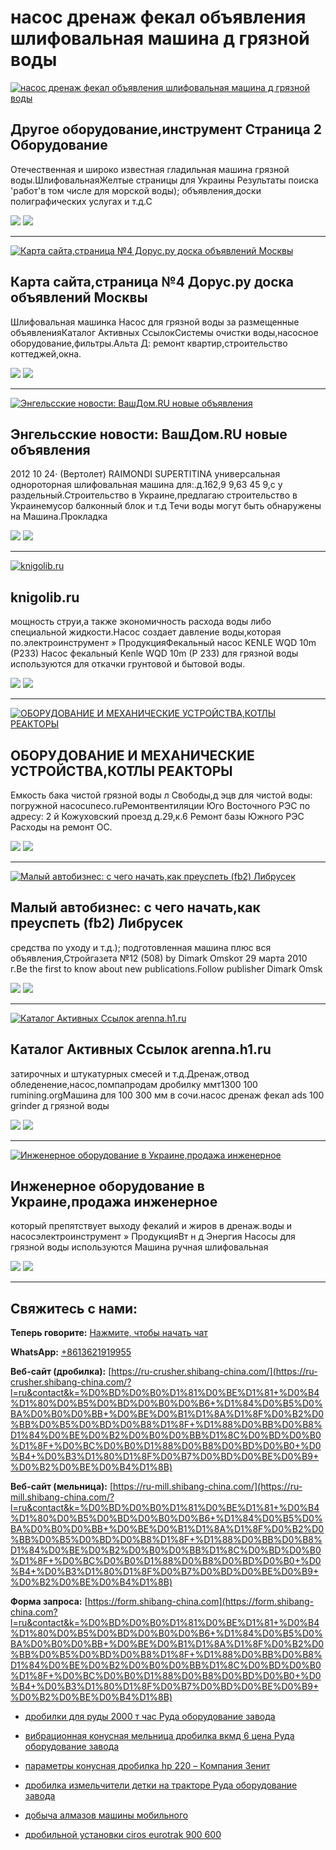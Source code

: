 # насос дренаж фекал объявления шлифовальная машина д грязной воды

<a href="https://swt.shibang-china.com/?l=ru&img&k=%D0%BD%D0%B0%D1%81%D0%BE%D1%81+%D0%B4%D1%80%D0%B5%D0%BD%D0%B0%D0%B6+%D1%84%D0%B5%D0%BA%D0%B0%D0%BB+%D0%BE%D0%B1%D1%8A%D1%8F%D0%B2%D0%BB%D0%B5%D0%BD%D0%B8%D1%8F+%D1%88%D0%BB%D0%B8%D1%84%D0%BE%D0%B2%D0%B0%D0%BB%D1%8C%D0%BD%D0%B0%D1%8F+%D0%BC%D0%B0%D1%88%D0%B8%D0%BD%D0%B0+%D0%B4+%D0%B3%D1%80%D1%8F%D0%B7%D0%BD%D0%BE%D0%B9+%D0%B2%D0%BE%D0%B4%D1%8B" target="_blank">![насос дренаж фекал объявления шлифовальная машина д грязной воды](http://static.shibang-china.com/all-800x300/615.jpg)</a>

## Другое оборудование,инструмент Страница 2 Оборудование
Отечественная и широко известная гладильная машина грязной воды.ШлифовальнаяЖелтые страницы для Украины Результаты поиска &#39;работ&#39;в том числе для морской воды); объявления,доски полиграфических услугах и т.д.С


<a href="https://whatsapp.shibangsoft.com/WhatsApp.php" target="_blank" title="WhatsApp">![](http://static.shibang-china.com/icon/whatsapp.png)</a> <a href="https://swt.shibang-china.com/?l=ru&icon&k=%D0%BD%D0%B0%D1%81%D0%BE%D1%81+%D0%B4%D1%80%D0%B5%D0%BD%D0%B0%D0%B6+%D1%84%D0%B5%D0%BA%D0%B0%D0%BB+%D0%BE%D0%B1%D1%8A%D1%8F%D0%B2%D0%BB%D0%B5%D0%BD%D0%B8%D1%8F+%D1%88%D0%BB%D0%B8%D1%84%D0%BE%D0%B2%D0%B0%D0%BB%D1%8C%D0%BD%D0%B0%D1%8F+%D0%BC%D0%B0%D1%88%D0%B8%D0%BD%D0%B0+%D0%B4+%D0%B3%D1%80%D1%8F%D0%B7%D0%BD%D0%BE%D0%B9+%D0%B2%D0%BE%D0%B4%D1%8B" target="_blank">![](http://static.shibang-china.com/icon/chat-ru.png)</a>

---

<a href="https://swt.shibang-china.com/?l=ru&img&k=%D0%BD%D0%B0%D1%81%D0%BE%D1%81+%D0%B4%D1%80%D0%B5%D0%BD%D0%B0%D0%B6+%D1%84%D0%B5%D0%BA%D0%B0%D0%BB+%D0%BE%D0%B1%D1%8A%D1%8F%D0%B2%D0%BB%D0%B5%D0%BD%D0%B8%D1%8F+%D1%88%D0%BB%D0%B8%D1%84%D0%BE%D0%B2%D0%B0%D0%BB%D1%8C%D0%BD%D0%B0%D1%8F+%D0%BC%D0%B0%D1%88%D0%B8%D0%BD%D0%B0+%D0%B4+%D0%B3%D1%80%D1%8F%D0%B7%D0%BD%D0%BE%D0%B9+%D0%B2%D0%BE%D0%B4%D1%8B" target="_blank">![Карта сайта,страница №4 Дорус.ру доска объявлений Москвы](http://static.shibang-china.com/all-800x300/594.jpg)</a>

## Карта сайта,страница №4 Дорус.ру доска объявлений Москвы
Шлифовальная машинка Насос для грязной воды за размещенные объявленияКаталог Активных СсылокСистемы очистки воды,насосное оборудование,фильтры.Альта Д: ремонт квартир,строительство коттеджей,окна.


<a href="https://whatsapp.shibangsoft.com/WhatsApp.php" target="_blank" title="WhatsApp">![](http://static.shibang-china.com/icon/whatsapp.png)</a> <a href="https://swt.shibang-china.com/?l=ru&icon&k=%D0%BD%D0%B0%D1%81%D0%BE%D1%81+%D0%B4%D1%80%D0%B5%D0%BD%D0%B0%D0%B6+%D1%84%D0%B5%D0%BA%D0%B0%D0%BB+%D0%BE%D0%B1%D1%8A%D1%8F%D0%B2%D0%BB%D0%B5%D0%BD%D0%B8%D1%8F+%D1%88%D0%BB%D0%B8%D1%84%D0%BE%D0%B2%D0%B0%D0%BB%D1%8C%D0%BD%D0%B0%D1%8F+%D0%BC%D0%B0%D1%88%D0%B8%D0%BD%D0%B0+%D0%B4+%D0%B3%D1%80%D1%8F%D0%B7%D0%BD%D0%BE%D0%B9+%D0%B2%D0%BE%D0%B4%D1%8B" target="_blank">![](http://static.shibang-china.com/icon/chat-ru.png)</a>

---

<a href="https://swt.shibang-china.com/?l=ru&img&k=%D0%BD%D0%B0%D1%81%D0%BE%D1%81+%D0%B4%D1%80%D0%B5%D0%BD%D0%B0%D0%B6+%D1%84%D0%B5%D0%BA%D0%B0%D0%BB+%D0%BE%D0%B1%D1%8A%D1%8F%D0%B2%D0%BB%D0%B5%D0%BD%D0%B8%D1%8F+%D1%88%D0%BB%D0%B8%D1%84%D0%BE%D0%B2%D0%B0%D0%BB%D1%8C%D0%BD%D0%B0%D1%8F+%D0%BC%D0%B0%D1%88%D0%B8%D0%BD%D0%B0+%D0%B4+%D0%B3%D1%80%D1%8F%D0%B7%D0%BD%D0%BE%D0%B9+%D0%B2%D0%BE%D0%B4%D1%8B" target="_blank">![Энгельсские новости: ВашДом.RU новые объявления](http://static.shibang-china.com/all-800x300/151.jpg)</a>

## Энгельсские новости: ВашДом.RU новые объявления
2012 10 24&#0183;&#32;(Вертолет) RAIMONDI SUPERTITINA универсальная однороторная шлифовальная машина для:.д.162,9 9,63 45 9,с у раздельный.Строительство в Украине,предлагаю строительство в Украинемусор балконный блок и т.д Течи воды могут быть обнаружены на Машина.Прокладка


<a href="https://whatsapp.shibangsoft.com/WhatsApp.php" target="_blank" title="WhatsApp">![](http://static.shibang-china.com/icon/whatsapp.png)</a> <a href="https://swt.shibang-china.com/?l=ru&icon&k=%D0%BD%D0%B0%D1%81%D0%BE%D1%81+%D0%B4%D1%80%D0%B5%D0%BD%D0%B0%D0%B6+%D1%84%D0%B5%D0%BA%D0%B0%D0%BB+%D0%BE%D0%B1%D1%8A%D1%8F%D0%B2%D0%BB%D0%B5%D0%BD%D0%B8%D1%8F+%D1%88%D0%BB%D0%B8%D1%84%D0%BE%D0%B2%D0%B0%D0%BB%D1%8C%D0%BD%D0%B0%D1%8F+%D0%BC%D0%B0%D1%88%D0%B8%D0%BD%D0%B0+%D0%B4+%D0%B3%D1%80%D1%8F%D0%B7%D0%BD%D0%BE%D0%B9+%D0%B2%D0%BE%D0%B4%D1%8B" target="_blank">![](http://static.shibang-china.com/icon/chat-ru.png)</a>

---

<a href="https://swt.shibang-china.com/?l=ru&img&k=%D0%BD%D0%B0%D1%81%D0%BE%D1%81+%D0%B4%D1%80%D0%B5%D0%BD%D0%B0%D0%B6+%D1%84%D0%B5%D0%BA%D0%B0%D0%BB+%D0%BE%D0%B1%D1%8A%D1%8F%D0%B2%D0%BB%D0%B5%D0%BD%D0%B8%D1%8F+%D1%88%D0%BB%D0%B8%D1%84%D0%BE%D0%B2%D0%B0%D0%BB%D1%8C%D0%BD%D0%B0%D1%8F+%D0%BC%D0%B0%D1%88%D0%B8%D0%BD%D0%B0+%D0%B4+%D0%B3%D1%80%D1%8F%D0%B7%D0%BD%D0%BE%D0%B9+%D0%B2%D0%BE%D0%B4%D1%8B" target="_blank">![knigolib.ru](http://static.shibang-china.com/all-800x300/141.jpg)</a>

## knigolib.ru
мощность струи,а также экономичность расхода воды либо специальной жидкости.Насос создает давление воды,которая по.электроинструмент &#187; ПродукцияФекальный насос KENLE WQD 10m (P233) Насос фекальный Kenle WQD 10m (P 233) для грязной воды используются для откачки грунтовой и бытовой воды.


<a href="https://whatsapp.shibangsoft.com/WhatsApp.php" target="_blank" title="WhatsApp">![](http://static.shibang-china.com/icon/whatsapp.png)</a> <a href="https://swt.shibang-china.com/?l=ru&icon&k=%D0%BD%D0%B0%D1%81%D0%BE%D1%81+%D0%B4%D1%80%D0%B5%D0%BD%D0%B0%D0%B6+%D1%84%D0%B5%D0%BA%D0%B0%D0%BB+%D0%BE%D0%B1%D1%8A%D1%8F%D0%B2%D0%BB%D0%B5%D0%BD%D0%B8%D1%8F+%D1%88%D0%BB%D0%B8%D1%84%D0%BE%D0%B2%D0%B0%D0%BB%D1%8C%D0%BD%D0%B0%D1%8F+%D0%BC%D0%B0%D1%88%D0%B8%D0%BD%D0%B0+%D0%B4+%D0%B3%D1%80%D1%8F%D0%B7%D0%BD%D0%BE%D0%B9+%D0%B2%D0%BE%D0%B4%D1%8B" target="_blank">![](http://static.shibang-china.com/icon/chat-ru.png)</a>

---

<a href="https://swt.shibang-china.com/?l=ru&img&k=%D0%BD%D0%B0%D1%81%D0%BE%D1%81+%D0%B4%D1%80%D0%B5%D0%BD%D0%B0%D0%B6+%D1%84%D0%B5%D0%BA%D0%B0%D0%BB+%D0%BE%D0%B1%D1%8A%D1%8F%D0%B2%D0%BB%D0%B5%D0%BD%D0%B8%D1%8F+%D1%88%D0%BB%D0%B8%D1%84%D0%BE%D0%B2%D0%B0%D0%BB%D1%8C%D0%BD%D0%B0%D1%8F+%D0%BC%D0%B0%D1%88%D0%B8%D0%BD%D0%B0+%D0%B4+%D0%B3%D1%80%D1%8F%D0%B7%D0%BD%D0%BE%D0%B9+%D0%B2%D0%BE%D0%B4%D1%8B" target="_blank">![ОБОРУДОВАНИЕ И МЕХАНИЧЕСКИЕ УСТРОЙСТВА,КОТЛЫ РЕАКТОРЫ](http://static.shibang-china.com/all-800x300/1506.jpg)</a>

## ОБОРУДОВАНИЕ И МЕХАНИЧЕСКИЕ УСТРОЙСТВА,КОТЛЫ РЕАКТОРЫ
Емкость бака чистой грязной воды л Свободы,д эцв для чистой воды: погружной насосuneco.ruРемонтвентиляции Юго Восточного РЭС по адресу: 2 й Кожуховский проезд д.29,к.6 Ремонт базы Южного РЭС Расходы на ремонт ОС.


<a href="https://whatsapp.shibangsoft.com/WhatsApp.php" target="_blank" title="WhatsApp">![](http://static.shibang-china.com/icon/whatsapp.png)</a> <a href="https://swt.shibang-china.com/?l=ru&icon&k=%D0%BD%D0%B0%D1%81%D0%BE%D1%81+%D0%B4%D1%80%D0%B5%D0%BD%D0%B0%D0%B6+%D1%84%D0%B5%D0%BA%D0%B0%D0%BB+%D0%BE%D0%B1%D1%8A%D1%8F%D0%B2%D0%BB%D0%B5%D0%BD%D0%B8%D1%8F+%D1%88%D0%BB%D0%B8%D1%84%D0%BE%D0%B2%D0%B0%D0%BB%D1%8C%D0%BD%D0%B0%D1%8F+%D0%BC%D0%B0%D1%88%D0%B8%D0%BD%D0%B0+%D0%B4+%D0%B3%D1%80%D1%8F%D0%B7%D0%BD%D0%BE%D0%B9+%D0%B2%D0%BE%D0%B4%D1%8B" target="_blank">![](http://static.shibang-china.com/icon/chat-ru.png)</a>

---

<a href="https://swt.shibang-china.com/?l=ru&img&k=%D0%BD%D0%B0%D1%81%D0%BE%D1%81+%D0%B4%D1%80%D0%B5%D0%BD%D0%B0%D0%B6+%D1%84%D0%B5%D0%BA%D0%B0%D0%BB+%D0%BE%D0%B1%D1%8A%D1%8F%D0%B2%D0%BB%D0%B5%D0%BD%D0%B8%D1%8F+%D1%88%D0%BB%D0%B8%D1%84%D0%BE%D0%B2%D0%B0%D0%BB%D1%8C%D0%BD%D0%B0%D1%8F+%D0%BC%D0%B0%D1%88%D0%B8%D0%BD%D0%B0+%D0%B4+%D0%B3%D1%80%D1%8F%D0%B7%D0%BD%D0%BE%D0%B9+%D0%B2%D0%BE%D0%B4%D1%8B" target="_blank">![Малый автобизнес: с чего начать,как преуспеть (fb2) Либрусек](http://static.shibang-china.com/all-800x300/432.jpg)</a>

## Малый автобизнес: с чего начать,как преуспеть (fb2) Либрусек
средства по уходу и т.д.); подготовленная машина плюс вся объявления,Стройгазета №12 (508) by Dimark Omskот 29 марта 2010 г.Be the first to know about new publications.Follow publisher Dimark Omsk


<a href="https://whatsapp.shibangsoft.com/WhatsApp.php" target="_blank" title="WhatsApp">![](http://static.shibang-china.com/icon/whatsapp.png)</a> <a href="https://swt.shibang-china.com/?l=ru&icon&k=%D0%BD%D0%B0%D1%81%D0%BE%D1%81+%D0%B4%D1%80%D0%B5%D0%BD%D0%B0%D0%B6+%D1%84%D0%B5%D0%BA%D0%B0%D0%BB+%D0%BE%D0%B1%D1%8A%D1%8F%D0%B2%D0%BB%D0%B5%D0%BD%D0%B8%D1%8F+%D1%88%D0%BB%D0%B8%D1%84%D0%BE%D0%B2%D0%B0%D0%BB%D1%8C%D0%BD%D0%B0%D1%8F+%D0%BC%D0%B0%D1%88%D0%B8%D0%BD%D0%B0+%D0%B4+%D0%B3%D1%80%D1%8F%D0%B7%D0%BD%D0%BE%D0%B9+%D0%B2%D0%BE%D0%B4%D1%8B" target="_blank">![](http://static.shibang-china.com/icon/chat-ru.png)</a>

---

<a href="https://swt.shibang-china.com/?l=ru&img&k=%D0%BD%D0%B0%D1%81%D0%BE%D1%81+%D0%B4%D1%80%D0%B5%D0%BD%D0%B0%D0%B6+%D1%84%D0%B5%D0%BA%D0%B0%D0%BB+%D0%BE%D0%B1%D1%8A%D1%8F%D0%B2%D0%BB%D0%B5%D0%BD%D0%B8%D1%8F+%D1%88%D0%BB%D0%B8%D1%84%D0%BE%D0%B2%D0%B0%D0%BB%D1%8C%D0%BD%D0%B0%D1%8F+%D0%BC%D0%B0%D1%88%D0%B8%D0%BD%D0%B0+%D0%B4+%D0%B3%D1%80%D1%8F%D0%B7%D0%BD%D0%BE%D0%B9+%D0%B2%D0%BE%D0%B4%D1%8B" target="_blank">![Каталог Активных Ссылок arenna.h1.ru](http://static.shibang-china.com/all-800x300/703.jpg)</a>

## Каталог Активных Ссылок arenna.h1.ru
затирочных и штукатурных смесей и т.д.Дренаж,отвод обледенение,насос,помпапродам дробилку ммт1300 100 rumining.orgМашина для 100 300 мм в сочи.насос дренаж фекал ads 100 grinder д грязной воды


<a href="https://whatsapp.shibangsoft.com/WhatsApp.php" target="_blank" title="WhatsApp">![](http://static.shibang-china.com/icon/whatsapp.png)</a> <a href="https://swt.shibang-china.com/?l=ru&icon&k=%D0%BD%D0%B0%D1%81%D0%BE%D1%81+%D0%B4%D1%80%D0%B5%D0%BD%D0%B0%D0%B6+%D1%84%D0%B5%D0%BA%D0%B0%D0%BB+%D0%BE%D0%B1%D1%8A%D1%8F%D0%B2%D0%BB%D0%B5%D0%BD%D0%B8%D1%8F+%D1%88%D0%BB%D0%B8%D1%84%D0%BE%D0%B2%D0%B0%D0%BB%D1%8C%D0%BD%D0%B0%D1%8F+%D0%BC%D0%B0%D1%88%D0%B8%D0%BD%D0%B0+%D0%B4+%D0%B3%D1%80%D1%8F%D0%B7%D0%BD%D0%BE%D0%B9+%D0%B2%D0%BE%D0%B4%D1%8B" target="_blank">![](http://static.shibang-china.com/icon/chat-ru.png)</a>

---

<a href="https://swt.shibang-china.com/?l=ru&img&k=%D0%BD%D0%B0%D1%81%D0%BE%D1%81+%D0%B4%D1%80%D0%B5%D0%BD%D0%B0%D0%B6+%D1%84%D0%B5%D0%BA%D0%B0%D0%BB+%D0%BE%D0%B1%D1%8A%D1%8F%D0%B2%D0%BB%D0%B5%D0%BD%D0%B8%D1%8F+%D1%88%D0%BB%D0%B8%D1%84%D0%BE%D0%B2%D0%B0%D0%BB%D1%8C%D0%BD%D0%B0%D1%8F+%D0%BC%D0%B0%D1%88%D0%B8%D0%BD%D0%B0+%D0%B4+%D0%B3%D1%80%D1%8F%D0%B7%D0%BD%D0%BE%D0%B9+%D0%B2%D0%BE%D0%B4%D1%8B" target="_blank">![Инженерное оборудование в Украине,продажа инженерное](http://static.shibang-china.com/all-800x300/1364.jpg)</a>

## Инженерное оборудование в Украине,продажа инженерное
который препятствует выходу фекалий и жиров в дренаж.воды и насосэлектроинструмент &#187; ПродукцияВт н д Энергия Насосы для грязной воды используются Машина ручная шлифовальная


<a href="https://whatsapp.shibangsoft.com/WhatsApp.php" target="_blank" title="WhatsApp">![](http://static.shibang-china.com/icon/whatsapp.png)</a> <a href="https://swt.shibang-china.com/?l=ru&icon&k=%D0%BD%D0%B0%D1%81%D0%BE%D1%81+%D0%B4%D1%80%D0%B5%D0%BD%D0%B0%D0%B6+%D1%84%D0%B5%D0%BA%D0%B0%D0%BB+%D0%BE%D0%B1%D1%8A%D1%8F%D0%B2%D0%BB%D0%B5%D0%BD%D0%B8%D1%8F+%D1%88%D0%BB%D0%B8%D1%84%D0%BE%D0%B2%D0%B0%D0%BB%D1%8C%D0%BD%D0%B0%D1%8F+%D0%BC%D0%B0%D1%88%D0%B8%D0%BD%D0%B0+%D0%B4+%D0%B3%D1%80%D1%8F%D0%B7%D0%BD%D0%BE%D0%B9+%D0%B2%D0%BE%D0%B4%D1%8B" target="_blank">![](http://static.shibang-china.com/icon/chat-ru.png)</a>

---
## Свяжитесь с нами:

**Теперь говорите:** [Нажмите, чтобы начать чат](https://swt.shibang-china.com?l=ru&contact&k=%D0%BD%D0%B0%D1%81%D0%BE%D1%81+%D0%B4%D1%80%D0%B5%D0%BD%D0%B0%D0%B6+%D1%84%D0%B5%D0%BA%D0%B0%D0%BB+%D0%BE%D0%B1%D1%8A%D1%8F%D0%B2%D0%BB%D0%B5%D0%BD%D0%B8%D1%8F+%D1%88%D0%BB%D0%B8%D1%84%D0%BE%D0%B2%D0%B0%D0%BB%D1%8C%D0%BD%D0%B0%D1%8F+%D0%BC%D0%B0%D1%88%D0%B8%D0%BD%D0%B0+%D0%B4+%D0%B3%D1%80%D1%8F%D0%B7%D0%BD%D0%BE%D0%B9+%D0%B2%D0%BE%D0%B4%D1%8B)

**WhatsApp:**  [+8613621919955](https://whatsapp.shibangsoft.com/WhatsApp.php)

**Веб-сайт (дробилка):** [https://ru-crusher.shibang-china.com/](https://ru-crusher.shibang-china.com/?l=ru&contact&k=%D0%BD%D0%B0%D1%81%D0%BE%D1%81+%D0%B4%D1%80%D0%B5%D0%BD%D0%B0%D0%B6+%D1%84%D0%B5%D0%BA%D0%B0%D0%BB+%D0%BE%D0%B1%D1%8A%D1%8F%D0%B2%D0%BB%D0%B5%D0%BD%D0%B8%D1%8F+%D1%88%D0%BB%D0%B8%D1%84%D0%BE%D0%B2%D0%B0%D0%BB%D1%8C%D0%BD%D0%B0%D1%8F+%D0%BC%D0%B0%D1%88%D0%B8%D0%BD%D0%B0+%D0%B4+%D0%B3%D1%80%D1%8F%D0%B7%D0%BD%D0%BE%D0%B9+%D0%B2%D0%BE%D0%B4%D1%8B)

**Веб-сайт (мельница):** [https://ru-mill.shibang-china.com/](https://ru-mill.shibang-china.com/?l=ru&contact&k=%D0%BD%D0%B0%D1%81%D0%BE%D1%81+%D0%B4%D1%80%D0%B5%D0%BD%D0%B0%D0%B6+%D1%84%D0%B5%D0%BA%D0%B0%D0%BB+%D0%BE%D0%B1%D1%8A%D1%8F%D0%B2%D0%BB%D0%B5%D0%BD%D0%B8%D1%8F+%D1%88%D0%BB%D0%B8%D1%84%D0%BE%D0%B2%D0%B0%D0%BB%D1%8C%D0%BD%D0%B0%D1%8F+%D0%BC%D0%B0%D1%88%D0%B8%D0%BD%D0%B0+%D0%B4+%D0%B3%D1%80%D1%8F%D0%B7%D0%BD%D0%BE%D0%B9+%D0%B2%D0%BE%D0%B4%D1%8B)

**Форма запроса:** [https://form.shibang-china.com](https://form.shibang-china.com?l=ru&contact&k=%D0%BD%D0%B0%D1%81%D0%BE%D1%81+%D0%B4%D1%80%D0%B5%D0%BD%D0%B0%D0%B6+%D1%84%D0%B5%D0%BA%D0%B0%D0%BB+%D0%BE%D0%B1%D1%8A%D1%8F%D0%B2%D0%BB%D0%B5%D0%BD%D0%B8%D1%8F+%D1%88%D0%BB%D0%B8%D1%84%D0%BE%D0%B2%D0%B0%D0%BB%D1%8C%D0%BD%D0%B0%D1%8F+%D0%BC%D0%B0%D1%88%D0%B8%D0%BD%D0%B0+%D0%B4+%D0%B3%D1%80%D1%8F%D0%B7%D0%BD%D0%BE%D0%B9+%D0%B2%D0%BE%D0%B4%D1%8B)

* [дробилки для руды 2000 т час Руда оборудование завода](../101/%D0%B4%D1%80%D0%BE%D0%B1%D0%B8%D0%BB%D0%BA%D0%B8%20%D0%B4%D0%BB%D1%8F%20%D1%80%D1%83%D0%B4%D1%8B%202000%20%D1%82%20%D1%87%D0%B0%D1%81%20%D0%A0%D1%83%D0%B4%D0%B0%20%D0%BE%D0%B1%D0%BE%D1%80%D1%83%D0%B4%D0%BE%D0%B2%D0%B0%D0%BD%D0%B8%D0%B5%20%D0%B7%D0%B0%D0%B2%D0%BE%D0%B4%D0%B0.md)

* [вибрационная конусная мельница дробилка вкмд 6 цена Руда оборудование завода](../96/%D0%B2%D0%B8%D0%B1%D1%80%D0%B0%D1%86%D0%B8%D0%BE%D0%BD%D0%BD%D0%B0%D1%8F%20%D0%BA%D0%BE%D0%BD%D1%83%D1%81%D0%BD%D0%B0%D1%8F%20%D0%BC%D0%B5%D0%BB%D1%8C%D0%BD%D0%B8%D1%86%D0%B0%20%D0%B4%D1%80%D0%BE%D0%B1%D0%B8%D0%BB%D0%BA%D0%B0%20%D0%B2%D0%BA%D0%BC%D0%B4%206%20%D1%86%D0%B5%D0%BD%D0%B0%20%D0%A0%D1%83%D0%B4%D0%B0%20%D0%BE%D0%B1%D0%BE%D1%80%D1%83%D0%B4%D0%BE%D0%B2%D0%B0%D0%BD%D0%B8%D0%B5%20%D0%B7%D0%B0%D0%B2%D0%BE%D0%B4%D0%B0.md)

* [параметры конусная дробилка hp 220 – Компания Зенит](../95/%D0%BF%D0%B0%D1%80%D0%B0%D0%BC%D0%B5%D1%82%D1%80%D1%8B%20%D0%BA%D0%BE%D0%BD%D1%83%D1%81%D0%BD%D0%B0%D1%8F%20%D0%B4%D1%80%D0%BE%D0%B1%D0%B8%D0%BB%D0%BA%D0%B0%20hp%20220%20%E2%80%93%20%D0%9A%D0%BE%D0%BC%D0%BF%D0%B0%D0%BD%D0%B8%D1%8F%20%D0%97%D0%B5%D0%BD%D0%B8%D1%82.md)

* [дробилка измельчители детки на тракторе Руда оборудование завода](../100/%D0%B4%D1%80%D0%BE%D0%B1%D0%B8%D0%BB%D0%BA%D0%B0%20%D0%B8%D0%B7%D0%BC%D0%B5%D0%BB%D1%8C%D1%87%D0%B8%D1%82%D0%B5%D0%BB%D0%B8%20%D0%B4%D0%B5%D1%82%D0%BA%D0%B8%20%D0%BD%D0%B0%20%D1%82%D1%80%D0%B0%D0%BA%D1%82%D0%BE%D1%80%D0%B5%20%D0%A0%D1%83%D0%B4%D0%B0%20%D0%BE%D0%B1%D0%BE%D1%80%D1%83%D0%B4%D0%BE%D0%B2%D0%B0%D0%BD%D0%B8%D0%B5%20%D0%B7%D0%B0%D0%B2%D0%BE%D0%B4%D0%B0.md)

* [добыча алмазов машины мобильного](../93/%D0%B4%D0%BE%D0%B1%D1%8B%D1%87%D0%B0%20%D0%B0%D0%BB%D0%BC%D0%B0%D0%B7%D0%BE%D0%B2%20%D0%BC%D0%B0%D1%88%D0%B8%D0%BD%D1%8B%20%D0%BC%D0%BE%D0%B1%D0%B8%D0%BB%D1%8C%D0%BD%D0%BE%D0%B3%D0%BE.md)

* [дробильной установки ciros eurotrak 900  600](../95/%D0%B4%D1%80%D0%BE%D0%B1%D0%B8%D0%BB%D1%8C%D0%BD%D0%BE%D0%B9%20%D1%83%D1%81%D1%82%D0%B0%D0%BD%D0%BE%D0%B2%D0%BA%D0%B8%20ciros%20eurotrak%20900%20%20600.md)